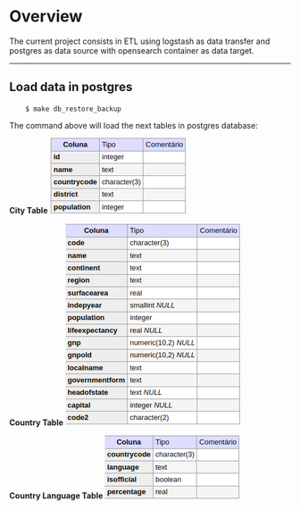 # Overview 

The current project consists in ETL using logstash as data transfer and postgres as data source with opensearch container as data target.

<hr>

## Load data in postgres


```shell
    $ make db_restore_backup
```

The command above will load the next tables in postgres database:

**City Table**
!['city_table'](./database/tables_pictures/city_table.png)

**Country Table**
!['country_table'](./database/tables_pictures/country_table.png)

**Country Language Table**
!['language'](./database/tables_pictures/country_language_table.png)